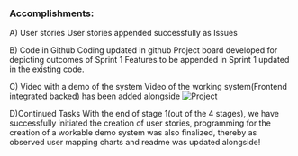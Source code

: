 ### Accomplishments:

A) User stories
User stories appended successfully as Issues

B) Code in Github
Coding updated in github
Project board developed for depicting outcomes of Sprint 1
Features to be appended in Sprint 1 updated in the existing code.

C) Video with a demo of the system
Video of the working system(Frontend integrated backed) has been added alongside
![Project](https://user-images.githubusercontent.com/66404378/153310836-89ec67fe-f294-4038-8784-85d6bfd2b272.gif)


D)Continued Tasks
With the end of stage 1(out of the 4 stages), we have successfully initiated the creation of user stories, programming for the creation of a workable demo system was also finalized, thereby as observed user mapping charts and readme was updated alongside!
